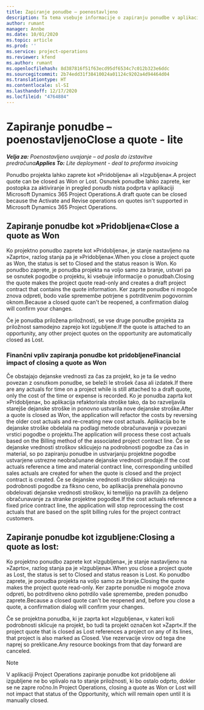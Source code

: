 ```yaml
---
title: Zapiranje ponudbe – poenostavljeno
description: Ta tema vsebuje informacije o zapiranju ponudbe v aplikaciji Project Operations.
author: rumant
manager: Annbe
ms.date: 10/01/2020
ms.topic: article
ms.prod: ''
ms.service: project-operations
ms.reviewer: kfend
ms.author: rumant
ms.openlocfilehash: 8d387816f51f63ecd95df6534c7c012b323e6ddc
ms.sourcegitcommit: 2b74edd31f38410024a01124c9202a4d94464d04
ms.translationtype: HT
ms.contentlocale: sl-SI
ms.lasthandoff: 12/17/2020
ms.locfileid: "4764884"
---
```

# <a name="close-a-quote---lite"></a><span data-ttu-id="464d0-103">Zapiranje ponudbe – poenostavljeno</span><span class="sxs-lookup"><span data-stu-id="464d0-103">Close a quote - lite</span></span>

<span data-ttu-id="464d0-104">_**Velja za:** Poenostavljeno uvajanje – od posla do izstavitve predračuna_</span><span class="sxs-lookup"><span data-stu-id="464d0-104">_**Applies To:** Lite deployment - deal to proforma invoicing_</span></span>

<span data-ttu-id="464d0-105">Ponudbo projekta lahko zaprete kot »Pridobljena« ali »Izgubljena«.</span><span class="sxs-lookup"><span data-stu-id="464d0-105">A project quote can be closed as Won or Lost.</span></span> <span data-ttu-id="464d0-106">Osnutek ponudbe lahko zaprete, ker postopka za aktiviranje in pregled ponudb nista podprta v aplikaciji Microsoft Dynamics 365 Project Operations.</span><span class="sxs-lookup"><span data-stu-id="464d0-106">A draft quote can be closed because the Activate and Revise operations on quotes isn't supported in Microsoft Dynamics 365 Project Operations.</span></span>

## <a name="close-a-quote-as-won"></a><span data-ttu-id="464d0-107">Zapiranje ponudbe kot »Pridobljena«</span><span class="sxs-lookup"><span data-stu-id="464d0-107">Close a quote as Won</span></span>

<span data-ttu-id="464d0-108">Ko projektno ponudbo zaprete kot »Pridobljena«, je stanje nastavljeno na »Zaprto«, razlog stanja pa je »Pridobljena«.</span><span class="sxs-lookup"><span data-stu-id="464d0-108">When you close a project quote as Won, the status is set to Closed and the status reason is Won.</span></span> <span data-ttu-id="464d0-109">Ko ponudbo zaprete, je ponudba projekta na voljo samo za branje, ustvari pa se osnutek pogodbe o projektu, ki vsebuje informacije o ponudbah.</span><span class="sxs-lookup"><span data-stu-id="464d0-109">Closing the quote makes the project quote read-only and creates a draft project contract that contains the quote information.</span></span> <span data-ttu-id="464d0-110">Ker zaprte ponudbe ni mogoče znova odpreti, bodo vaše spremembe potrjene s potrditvenim pogovornim oknom.</span><span class="sxs-lookup"><span data-stu-id="464d0-110">Because a closed quote can't be reopened, a confirmation dialog will confirm your changes.</span></span>

<span data-ttu-id="464d0-111">Če je ponudba priložena priložnosti, se vse druge ponudbe projekta za priložnost samodejno zaprejo kot izgubljene.</span><span class="sxs-lookup"><span data-stu-id="464d0-111">If the quote is attached to an opportunity, any other project quotes on the opportunity are automatically closed as Lost.</span></span>

### <a name="financial-impact-of-closing-a-quote-as-won"></a><span data-ttu-id="464d0-112">Finančni vpliv zapiranja ponudbe kot pridobljene</span><span class="sxs-lookup"><span data-stu-id="464d0-112">Financial impact of closing a quote as Won</span></span>

<span data-ttu-id="464d0-113">Če obstajajo dejanske vrednosti za čas za projekt, ko je ta še vedno povezan z osnutkom ponudbe, se beleži le strošek časa ali izdatek.</span><span class="sxs-lookup"><span data-stu-id="464d0-113">If there are any actuals for time on a project while is still attached to a draft quote, only the cost of the time or expense is recorded.</span></span> <span data-ttu-id="464d0-114">Ko je ponudba zaprta kot »Pridobljena«, bo aplikacija refaktorirala stroške tako, da bo razveljavila starejše dejanske stroške in ponovno ustvarila nove dejanske stroške.</span><span class="sxs-lookup"><span data-stu-id="464d0-114">After a quote is closed as Won, the application will refactor the costs by reversing the older cost actuals and re-creating new cost actuals.</span></span> <span data-ttu-id="464d0-115">Aplikacija bo te dejanske stroške obdelala na podlagi metode obračunavanja v povezani vrstici pogodbe o projektu.</span><span class="sxs-lookup"><span data-stu-id="464d0-115">The application will process these cost actuals based on the Billing method of the associated project contract line.</span></span> <span data-ttu-id="464d0-116">Če se dejanske vrednosti stroškov sklicujejo na podrobnosti pogodbe za čas in material, so po zapiranju ponudbe in ustvarjanju projektne pogodbe ustvarjene ustrezne neobračunane dejanske vrednosti prodaje.</span><span class="sxs-lookup"><span data-stu-id="464d0-116">If the cost actuals reference a time and material contract line, corresponding unbilled sales actuals are created for when the quote is closed and the project contract is created.</span></span> <span data-ttu-id="464d0-117">Če se dejanske vrednosti stroškov sklicujejo na podrobnosti pogodbe za fiksno ceno, bo aplikacija prenehala ponovno obdelovati dejanske vrednosti stroškov, ki temeljijo na pravilih za deljeno obračunavanje za stranke projektne pogodbe.</span><span class="sxs-lookup"><span data-stu-id="464d0-117">If the cost actuals reference a fixed price contract line, the application will stop reprocessing the cost actuals that are based on the split billing rules for the project contract customers.</span></span>

## <a name="closing-a-quote-as-lost"></a><span data-ttu-id="464d0-118">Zapiranje ponudbe kot izgubljene:</span><span class="sxs-lookup"><span data-stu-id="464d0-118">Closing a quote as lost:</span></span>

<span data-ttu-id="464d0-119">Ko projektno ponudbo zaprete kot »Izgubljena«, je stanje nastavljeno na »Zaprto«, razlog stanja pa je »Izgubljena«.</span><span class="sxs-lookup"><span data-stu-id="464d0-119">When you close a project quote as Lost, the status is set to Closed and status reason is Lost.</span></span> <span data-ttu-id="464d0-120">Ko ponudbo zaprete, je ponudba projekta na voljo samo za branje.</span><span class="sxs-lookup"><span data-stu-id="464d0-120">Closing the quote makes the project quote read-only.</span></span> <span data-ttu-id="464d0-121">Ker zaprte ponudbe ni mogoče znova odpreti, bo potrditveno okno potrdilo vaše spremembe, preden ponudbo zaprete.</span><span class="sxs-lookup"><span data-stu-id="464d0-121">Because a closed quote can't be reopened and, before you close a quote, a confirmation dialog will confirm your changes.</span></span>

<span data-ttu-id="464d0-122">Če se projektna ponudba, ki je zaprta kot »Izgubljena«, v kateri koli podrobnosti sklicuje na projekt, bo tudi ta projekt označen kot »Zaprt«.</span><span class="sxs-lookup"><span data-stu-id="464d0-122">If the project quote that is closed as Lost references a project on any of its lines, that project is also marked as Closed.</span></span> <span data-ttu-id="464d0-123">Vse rezervacije virov od tega dne naprej so preklicane.</span><span class="sxs-lookup"><span data-stu-id="464d0-123">Any resource bookings from that day forward are canceled.</span></span>

> [!NOTE]
> <span data-ttu-id="464d0-124">V aplikaciji Project Operations zapiranje ponudbe kot pridobljene ali izgubljene ne bo vplivalo na to stanje priložnosti, ki bo ostalo odprto, dokler se ne zapre ročno.</span><span class="sxs-lookup"><span data-stu-id="464d0-124">In Project Operations, closing a quote as Won or Lost will not impact that status of the Opportunity, which will remain open until it is manually closed.</span></span>
